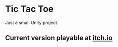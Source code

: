 # Tic Tac Toe
Just a small Unity project.

## Current version playable at [itch.io](https://natvalentine.itch.io/tic-tac-toe)
